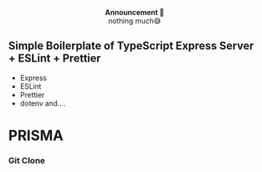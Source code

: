 <p align="center">
<strong>Announcement 📣</strong><br/>nothing much😅<br/>
</p>

## Simple Boilerplate of TypeScript Express Server + ESLint + Prettier

- Express
- ESLint
- Prettier
- dotenv
  and....

# PRISMA

### Git Clone

```bash


```
